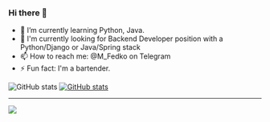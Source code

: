 ### Hi there 👋
- 🌱 I’m currently learning Python, Java.
- 🎯 I'm currently looking for Backend Developer position with a Python/Django or Java/Spring stack
- 📫 How to reach me: @M_Fedko on Telegram
- ⚡ Fun fact: I'm a bartender.


![GitHub stats](https://github-readme-stats.vercel.app/api?username=MrFedko&show_icons=true&theme=transparent) [![GitHub stats](https://github-readme-stats.vercel.app/api?username=MrFedko)](https://github.com/anuraghazra/github-readme-stats)
__________

![](https://komarev.com/ghpvc/?username=MrFedko)
